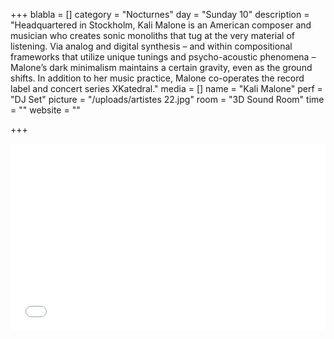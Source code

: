 +++
blabla = []
category = "Nocturnes"
day = "Sunday 10"
description = "Headquartered in Stockholm, Kali Malone is an American composer and musician who creates sonic monoliths that tug at the very material of listening. Via analog and digital synthesis – and within compositional frameworks that utilize unique tunings and psycho-acoustic phenomena – Malone’s dark minimalism maintains a certain gravity, even as the ground shifts. In addition to her music practice, Malone co-operates the record label and concert series XKatedral."
media = []
name = "Kali Malone"
perf = "DJ Set"
picture = "/uploads/artistes 22.jpg"
room = "3D Sound Room"
time = ""
website = ""

+++
<iframe width="100%" height="300" scrolling="no" frameborder="no" allow="autoplay" src="[https://w.soundcloud.com/player/?url=https://api.soundcloud.com/tracks/641273730](https://w.soundcloud.com/player/?url=https://api.soundcloud.com/tracks/641273730 "https://w.soundcloud.com/player/?url=https://api.soundcloud.com/tracks/641273730")[&color=%23ff5500&auto_play=false&hide_related=false&show_comments=true&show_user=true&show_reposts=false&show_teaser=true&visual=true](https://w.soundcloud.com/player/?url=https://api.soundcloud.com/tracks/619631769&color=%23ff5500&auto_play=false&hide_related=false&show_comments=true&show_user=true&show_reposts=false&show_teaser=true&visual=true "https://w.soundcloud.com/player/?url=https://api.soundcloud.com/tracks/619631769&color=%23ff5500&auto_play=false&hide_related=false&show_comments=true&show_user=true&show_reposts=false&show_teaser=true&visual=true")"></iframe>